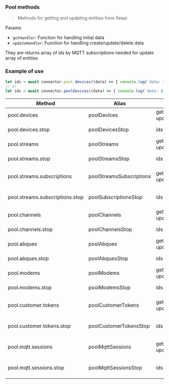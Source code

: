 ### Pool methods

> Methods for getting and updating entities from flespi

Params:
* `getHandler`: Function for handling initial data
* `updateHandler`: Function for handling create/update/delete data

They are returns array of ids by MQTT subscriptions needed for update array of entities

### Example of use

```js
let ids = await connector.pool.devices((data) => { console.log(`data: ${JSON.stringify(data.data.result)}`) }, (type, data) => { console.log(`mqtt ${type}: ${JSON.stringify(data)}`) })
// or
let ids = await connector.poolDevices((data) => { console.log(`data: ${JSON.stringify(data.data.result)}`) }, (type, data) => { console.log(`mqtt ${type}: ${JSON.stringify(data)}`) })
```

| Method  | Alias  | Params| Description  |
|---|---|---|---|
|pool.devices|poolDevices| getHandler, updateHandler |Polling devices|
|pool.devices.stop|poolDevicesStop| ids |Stop polling devices|
|pool.streams|poolStreams|getHandler, updateHandler|Pooling streams|
|pool.streams.stop|poolStreamsStop|ids|Stop pooling streams|
|pool.streams.subscriptions|poolStreamsSubscriptions|getHandler, updateHandler|Pooling streams subscriptions|
|pool.streams.subscriptions.stop|poolSubscriptionsStop|ids|Stop pooling streams subscriptions|
|pool.channels|poolChannels|getHandler, updateHandler|Pooling channels|
|pool.channels.stop|poolChannelsStop|ids|Stop pooling channels|
|pool.abques|poolAbques|getHandler, updateHandler|Pooling abques|
|pool.abques.stop|poolAbquesStop|ids|Stop pooling abques|
|pool.modems|poolModems|getHandler, updateHandler|Pooling modems|
|pool.modems.stop|poolModemsStop|ids|Stop pooling modems|
|pool.customer.tokens|poolCustomerTokens|getHandler, updateHandler|Pooling customer tokens|
|pool.customer.tokens.stop|poolCustomerTokensStop|ids|Stop pooling customer tokens|
|pool.mqtt.sessions|poolMqttSessions|getHandler, updateHandler|Pooling MQTT sessions|
|pool.mqtt.sessions.stop|poolMqttSessionsStop|ids|Stop pooling MQTT sessions|